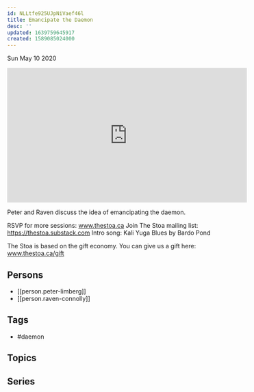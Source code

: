 ```yaml
---
id: NLLtfe925UJpNiVaef46l
title: Emancipate the Daemon
desc: ''
updated: 1639759645917
created: 1589085024000
---
```





Sun May 10 2020

<iframe width="560" height="315" src="https://www.youtube.com/embed/wqKkmNA_oiU" title="Emancipate the Daemon w/ Peter Limberg and Raven Connolly" frameborder="0" allow="accelerometer; autoplay; clipboard-write; encrypted-media; gyroscope; picture-in-picture" allowfullscreen ></iframe>

Peter and Raven discuss the idea of emancipating the daemon. 

RSVP for more sessions: www.thestoa.ca
Join The Stoa mailing list: https://thestoa.substack.com
Intro song: Kali Yuga Blues by Bardo Pond

The Stoa is based on the gift economy. You can give us a gift here: www.thestoa.ca/gift

## Persons

- [[person.peter-limberg]]
- [[person.raven-connolly]]

## Tags

- #daemon

## Topics



## Series




